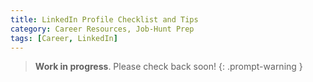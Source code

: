 ```yaml
---
title: LinkedIn Profile Checklist and Tips
category: Career Resources, Job-Hunt Prep
tags: [Career, LinkedIn]
---
```


> **Work in progress**. Please check back soon!
{: .prompt-warning }
